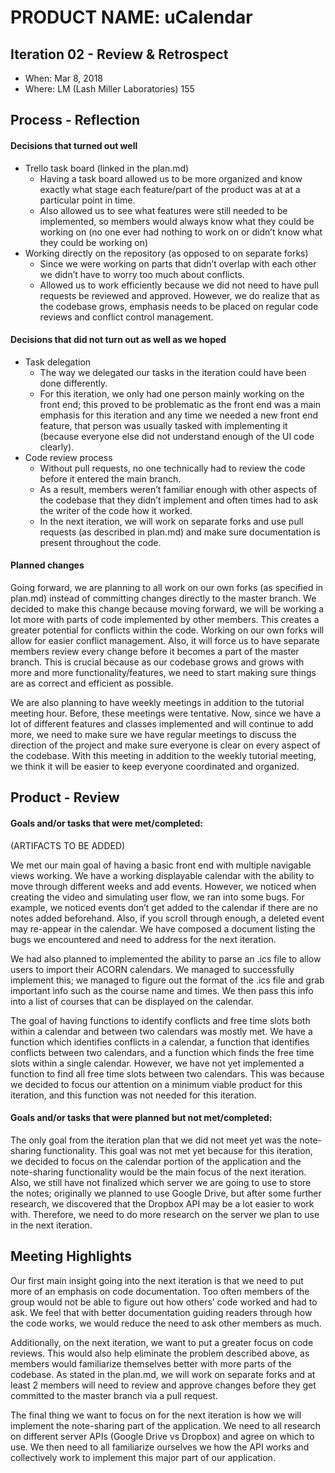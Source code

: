 # PRODUCT NAME: uCalendar


## Iteration 02 - Review & Retrospect

 * When: Mar 8, 2018
 * Where: LM (Lash Miller Laboratories) 155

## Process - Reflection

#### Decisions that turned out well

* Trello task board (linked in the plan.md)
  * Having a task board allowed us to be more organized and know exactly what stage each feature/part of the product was at at a particular point in time. 
  * Also allowed us to see what features were still needed to be implemented, so members would always know what they could be working on (no one ever had nothing to work on or didn’t know what they could be working on)
* Working directly on the repository (as opposed to on separate forks)
  * Since we were working on parts that didn’t overlap with each other we didn’t have to worry too much about conflicts.
  * Allowed us to work efficiently because we did not need to have pull requests be reviewed and approved.
However, we do realize that as the codebase grows, emphasis needs to be placed on regular code reviews and conflict control management.

#### Decisions that did not turn out as well as we hoped

* Task delegation
  * The way we delegated our tasks in the iteration could have been done differently.
  * For this iteration, we only had one person mainly working on the front end; this proved to be problematic as the front end was a main emphasis for this iteration and any time we needed a new front end feature, that person was usually tasked with implementing it (because everyone else did not understand enough of the UI code clearly).
* Code review process
  * Without pull requests, no one technically had to review the code before it entered the main branch.
  * As a result, members weren’t familiar enough with other aspects of the codebase that they didn’t implement and often times had to ask the writer of the code how it worked.
  * In the next iteration, we will work on separate forks and use pull requests (as described in plan.md) and make sure documentation is present throughout the code.


#### Planned changes

Going forward, we are planning to all work on our own forks (as specified in plan.md) instead of committing changes directly to the master branch. We decided to make this change because moving forward, we will be working a lot more with parts of code implemented by other members. This creates a greater potential for conflicts within the code. Working on our own forks will allow for easier conflict management. Also, it will force us to have separate members review every change before it becomes a part of the master branch. This is crucial because as our codebase grows and grows with more and more functionality/features, we need to start making sure things are as correct and efficient as possible. 

We are also planning to have weekly meetings in addition to the tutorial meeting hour. Before, these meetings were tentative. Now, since we have a lot of different features and classes implemented and will continue to add more, we need to make sure we have regular meetings to discuss the direction of the project and make sure everyone is clear on every aspect of the codebase. With this meeting in addition to the weekly tutorial meeting, we think it will be easier to keep everyone coordinated and organized.


## Product - Review

#### Goals and/or tasks that were met/completed:

(ARTIFACTS TO BE ADDED)

We met our main goal of having a basic front end with multiple navigable views working. We have a working displayable calendar with the ability to move through different weeks and add events. However, we noticed when creating the video and simulating user flow, we ran into some bugs. For example, we noticed events don’t get added to the calendar if there are no notes added beforehand. Also, if you scroll through enough, a deleted event may re-appear in the calendar. We have composed a document listing the bugs we encountered and need to address for the next iteration.

We had also planned to implemented the ability to parse an .ics file to allow users to import their ACORN calendars. We managed to successfully implement this; we managed to figure out the format of the .ics file and grab important info such as the course name and times. We then pass this info into a list of courses that can be displayed on the calendar. 

The goal of having functions to identify conflicts and free time slots both within a calendar and between two calendars was mostly met. We have a function which identifies conflicts in a calendar, a function that identifies conflicts between two calendars, and a function which finds the free time slots within a single calendar. However, we have not yet implemented a function to find all free time slots between two calendars. This was because we decided to focus our attention on a minimum viable product for this iteration, and this function was not needed for this iteration. 

#### Goals and/or tasks that were planned but not met/completed:

The only goal from the iteration plan that we did not meet yet was the note-sharing functionality. This goal was not met yet because for this iteration, we decided to focus on the calendar portion of the application and the note-sharing functionality would be the main focus of the next iteration. Also, we still have not finalized which server we are going to use to store the notes; originally we planned to use Google Drive, but after some further research, we discovered that the Dropbox API may be a lot easier to work with. Therefore, we need to do more research on the server we plan to use in the next iteration.


## Meeting Highlights

Our first main insight going into the next iteration is that we need to put more of an emphasis on code documentation. Too often members of the group would not be able to figure out how others’ code worked and had to ask. We feel that with better documentation guiding readers through how the code works, we would reduce the need to ask other members as much. 

Additionally, on the next iteration, we want to put a greater focus on code reviews. This would also help eliminate the problem described above, as members would familiarize themselves better with more parts of the codebase. As stated in the plan.md, we will work on separate forks and at least 2 members will need to review and approve changes before they get committed to the master branch via a pull request. 

The final thing we want to focus on for the next iteration is how we will implement the note-sharing part of the application. We need to all research on different server APIs (Google Drive vs Dropbox) and agree on which to use. We then need to all familiarize ourselves we how the API works and collectively work to implement this major part of our application. 
